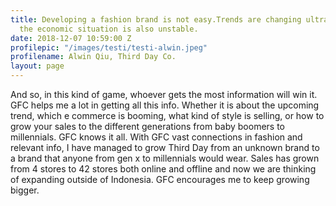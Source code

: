```yaml
---
title: Developing a fashion brand is not easy.Trends are changing ultra fast, and
  the economic situation is also unstable.
date: 2018-12-07 10:59:00 Z
profilepic: "/images/testi/testi-alwin.jpeg"
profilename: Alwin Qiu, Third Day Co.
layout: page
---
```


And so, in this kind of game, whoever gets the most information will win it. GFC helps me a lot in getting all this info. Whether it is about the upcoming trend, which e commerce is booming, what kind of style is selling, or how to grow your sales to the different generations from baby boomers to millennials. GFC knows it all. With GFC vast connections in fashion and relevant info, I have managed to grow Third Day from an unknown brand to a brand that anyone from gen x to millennials would wear. Sales has grown from 4 stores to 42 stores both online and offline and now we are thinking of expanding outside of Indonesia. GFC encourages me to keep growing bigger.